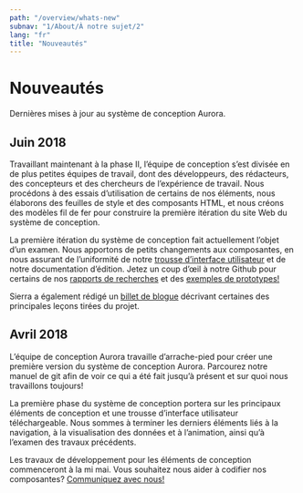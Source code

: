 ```yaml
---
path: "/overview/whats-new"
subnav: "1/About/À notre sujet/2"
lang: "fr"
title: "Nouveautés"
---
```


<helmet>
<title> Nouveautés - Système de conception Aurora </title>
</helmet>

# Nouveautés

Dernières mises à jour au système de conception Aurora.

## Juin 2018

Travaillant maintenant à la phase II, l’équipe de conception s’est divisée en de plus petites équipes de travail, dont des développeurs, des rédacteurs, des concepteurs et des chercheurs de l’expérience de travail. Nous procédons à des essais d’utilisation de certains de nos éléments, nous élaborons des feuilles de style et des composants HTML, et nous créons des modèles fil de fer pour construire la première itération du site Web du système de conception.

La première itération du système de conception fait actuellement l’objet d’un examen. Nous apportons de petits changements aux composantes, en nous assurant de l’uniformité de notre [trousse d’interface utilisateur](https://github.com/gctools-outilsgc/design-system/tree/master/user%20interface%20kit) et de notre documentation d’édition. Jetez un coup d’œil à notre Github pour certains de nos [rapports de recherches](https://github.com/gctools-outilsgc/design-system/tree/master/ux%20testing) et des [exemples de prototypes!](https://github.com/gctools-outilsgc/design-system/tree/master/page%20prototypes)

Sierra a également rédigé un [billet de blogue](https://medium.com/@s.duffey121/les-sept-le%C3%A7ons-que-jai-tir%C3%A9es-en-dirigeant-un-projet-de-conception-a8db3b4e2e4d) décrivant certaines des principales leçons tirées du projet.  

## Avril 2018

L’équipe de conception Aurora travaille d’arrache-pied pour créer une première version du système de conception Aurora. Parcourez notre manuel de git afin de voir ce qui a été fait jusqu’à présent et sur quoi nous travaillons toujours!

La première phase du système de conception portera sur les principaux éléments de conception et une trousse d’interface utilisateur téléchargeable. Nous sommes à terminer les derniers éléments liés à la navigation, à la visualisation des données et à l’animation, ainsi qu’à l’examen des travaux précédents.

Les travaux de développement pour les éléments de conception commenceront à la mi mai. Vous souhaitez nous aider à codifier nos composantes? [Communiquez avec nous!](mailto:%20sierra.duffey@tbs-sct.gc.ca)
